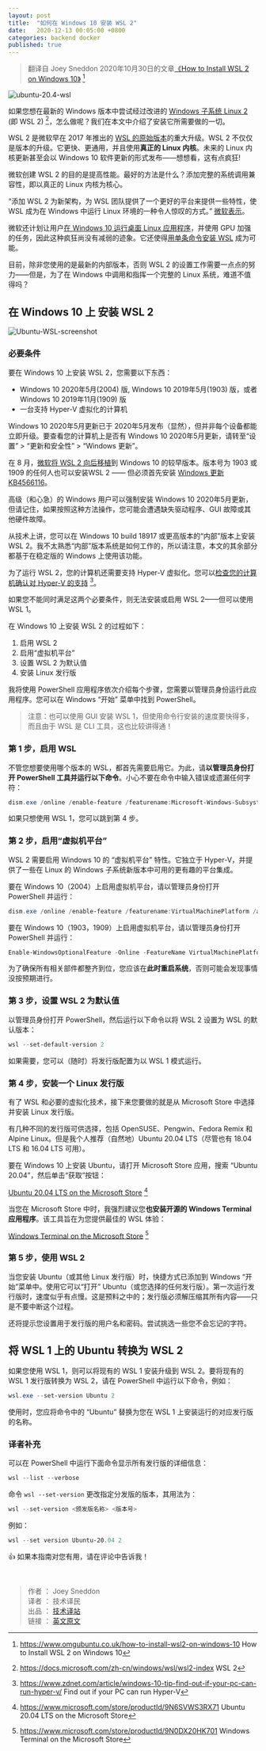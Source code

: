 ```yaml
---
layout: post
title:  "如何在 Windows 10 安装 WSL 2"
date:   2020-12-13 00:05:00 +0800
categories: backend docker
published: true
---
```


> 翻译自 Joey Sneddon 2020年10月30日的文章[《How to Install WSL 2 on Windows 10》](https://www.omgubuntu.co.uk/how-to-install-wsl2-on-windows-10) [^1]

[^1]: <https://www.omgubuntu.co.uk/how-to-install-wsl2-on-windows-10> How to Install WSL 2 on Windows 10

![ubuntu-20.4-wsl](/assets/images/202012/ubuntu-20.4-wsl.jpg#center)

如果您想在最新的 Windows 版本中尝试经过改进的 [Windows 子系统 Linux 2](https://docs.microsoft.com/zh-cn/windows/wsl/wsl2-index) (即 WSL 2) [^wsl2]，怎么做呢？我们在本文中介绍了安装它所需要做的一切。

[^wsl2]: <https://docs.microsoft.com/zh-cn/windows/wsl/wsl2-index> WSL 2

WSL 2 是微软早在 2017 年推出的 [WSL 的原始版本](https://www.omgubuntu.co.uk/2017/07/windows-subsystem-linux-left-beta)的重大升级。WSL 2 不仅仅是版本的升级。它更快、更通用，并且使用**真正的 Linux 内核**。未来的 Linux 内核更新甚至会以 Windows 10 软件更新的形式发布——想想看，这有点疯狂!

微软创建 WSL 2 的目的是提高性能。最好的方法是什么？添加完整的系统调用兼容性，即以真正的 Linux 内核为核心。

“添加 WSL 2 为新架构，为 WSL 团队提供了一个更好的平台来提供一些特性，使 WSL 成为在 Windows 中运行 Linux 环境的一种令人惊叹的方式。” [微软表示](https://docs.microsoft.com/en-us/windows/wsl/wsl2-faq)。

微软还计划让用户[在 Windows 10 运行桌面 Linux 应用程序](https://www.omgubuntu.co.uk/2020/05/run-linux-apps-on-windows-10-wsl-2)，并使用 GPU 加强的任务，因此这种疯狂尚没有减弱的迹象。它还使得[用单条命令安装 WSL](https://www.omgubuntu.co.uk/2020/06/microsoft-wsl-install-command) 成为可能。

目前，除非您使用的是最新的内部版本，否则 WSL 2 的设置工作需要一点点的努力——但是，为了在 Windows 中调用和指挥一个完整的 Linux 系统，难道不值得吗？

## 在 Windows 10 上 安装 WSL 2

![Ubuntu-WSL-screenshot](/assets/images/202012/Ubuntu-WSL-screenshot.jpg#center)

### 必要条件

要在 Windows 10 上安装 WSL 2，您需要以下东西：

- Windows 10 2020年5月(2004) 版, Windows 10 2019年5月(1903) 版，或者 Windows 10 2019年11月(1909) 版
- 一台支持 Hyper-V 虚拟化的计算机

Windows 10 2020年5月更新已于 2020年5月发布（显然），但并非每个设备都能立即升级。要查看您的计算机上是否有 Windows 10 2020年5月更新，请转至“设置” > “更新和安全性” > “Windows 更新”。

在 8 月，[微软将 WSL 2 向后移植](https://devblogs.microsoft.com/commandline/wsl-2-support-is-coming-to-windows-10-versions-1903-and-1909/)到 Windows 10 的较早版本。版本号为 1903 或 1909 的任何人也可以安装WSL 2 —— 但必须首先安装 [Windows 更新 KB4566116](https://support.microsoft.com/zh-cn/help/4566116/windows-10-update-kb4566116)。

高级（和心急）的 Windows 用户可以强制安装 Windows 10 2020年5月更新，但请记住，如果按照这种方法操作，您可能会遭遇缺失驱动程序、GUI 故障或其他硬件故障。

从技术上讲，您可以在 Windows 10 build 18917 或更高版本的“内部”版本上安装 WSL 2。我不太熟悉“内部”版本系统是如何工作的，所以请注意，本文的其余部分都基于在稳定版的 Windows 上使用该功能。

为了运行 WSL 2，您的计算机还需要支持 Hyper-V 虚拟化。您可以[检查您的计算机确认对 Hyper-V 的支持](https://www.zdnet.com/article/windows-10-tip-find-out-if-your-pc-can-run-hyper-v/) [^HyperV]。

[^HyperV]: <https://www.zdnet.com/article/windows-10-tip-find-out-if-your-pc-can-run-hyper-v/> Find out if your PC can run Hyper-V

如果您不能同时满足这两个必要条件，则无法安装或启用 WSL 2——但可以使用 WSL 1。

在 Windows 10 上安装 WSL 2 的过程如下：

1. 启用 WSL 2
2. 启用“虚拟机平台”
3. 设置 WSL 2 为默认值
4. 安装 Linux 发行版

我将使用 PowerShell 应用程序依次介绍每个步骤，您需要以管理员身份运行此应用程序。您可以在 Windows “开始” 菜单中找到 PowerShell。

> 注意：也可以使用 GUI 安装 WSL 1，但使用命令行安装的速度要快得多，而且由于 WSL 是 CLI 工具，这也比较讲得通！

### 第 1 步，启用 WSL

不管您想要使用哪个版本的 WSL，都首先需要启用它。为此，请**以管理员身份打开 PowerShell 工具并运行以下命令**。小心不要在命令中输入错误或遗漏任何字符：

```powerShell
dism.exe /online /enable-feature /featurename:Microsoft-Windows-Subsystem-Linux /all /norestart
```

如果只想使用 WSL 1，您可以跳到第 4 步。

### 第 2 步，启用“虚拟机平台”

WSL 2 需要启用 Windows 10 的 “虚拟机平台” 特性。它独立于 Hyper-V，并提供了一些在 Linux 的 Windows 子系统新版本中可用的更有趣的平台集成。

要在 Windows 10（2004）上启用虚拟机平台，请以管理员身份打开 PowerShell 并运行：

```powershell
dism.exe /online /enable-feature /featurename:VirtualMachinePlatform /all /norestart
```

要在 Windows 10（1903，1909）上启用虚拟机平台，请以管理员身份打开 PowerShell 并运行：

```powershell
Enable-WindowsOptionalFeature -Online -FeatureName VirtualMachinePlatform -NoRestart
```

为了确保所有相关部件都整齐到位，您应该在**此时重启系统**，否则可能会发现事情没按预期进行。

### 第 3 步，设置 WSL 2 为默认值

以管理员身份打开 PowerShell，然后运行以下命令以将 WSL 2 设置为 WSL 的默认版本：

```powershell
wsl --set-default-version 2
```

如果需要，您可以（随时）将发行版配置为以 WSL 1 模式运行。

### 第 4 步，安装一个 Linux 发行版

有了 WSL 和必要的虚拟化技术，接下来您要做的就是从 Microsoft Store 中选择并安装 Linux 发行版。

有几种不同的发行版可供选择，包括 OpenSUSE、Pengwin、Fedora Remix 和 Alpine Linux。但是我个人推荐（自然地）Ubuntu 20.04 LTS（尽管也有 18.04 LTS 和 16.04 LTS 可用）。

要在 Windows 10 上安装 Ubuntu，请打开 Microsoft Store 应用，搜索 “Ubuntu 20.04”，然后单击“获取”按钮：

[Ubuntu 20.04 LTS on the Microsoft Store](https://www.microsoft.com/store/productId/9N6SVWS3RX71) [^Ubuntu20]

[^Ubuntu20]: <https://www.microsoft.com/store/productId/9N6SVWS3RX71> Ubuntu 20.04 LTS on the Microsoft Store

当您在 Microsoft Store 中时，我强烈建议您**也安装开源的 Windows Terminal 应用程序**。该工具旨在为您提供最佳的 WSL 体验：

[Windows Terminal on the Microsoft Store](https://www.microsoft.com/store/productId/9N0DX20HK701) [^Terminal]

[^Terminal]: <https://www.microsoft.com/store/productId/9N0DX20HK701> Windows Terminal on the Microsoft Store

### 第 5 步，使用 WSL 2

当您安装 Ubuntu（或其他 Linux 发行版）时，快捷方式已添加到 Windows “开始”菜单中。使用它可以“打开” Ubuntu（或您选择的任何发行版）。第一次运行发行版时，速度似乎有点慢。这是预料之中的；发行版必须解压缩其所有内容——只是不要中断这个过程。

还将提示您设置用于发行版的用户名和密码。尝试挑选一些您不会忘记的字符。

## 将 WSL 1 上的 Ubuntu 转换为 WSL 2

如果您使用 WSL 1，则可以将现有的 WSL 1 安装升级到 WSL 2。要将现有的 WSL 1 发行版转换为 WSL 2，请在 PowerShell 中运行以下命令，例如：

```powershell
wsl.exe --set-version Ubuntu 2
```

使用时，您应将命令中的 “Ubuntu” 替换为您在 WSL 1 上安装运行的对应发行版的名称。

### 译者补充

可以在 PowerShell 中运行下面命令显示所有发行版的详细信息：

```powershell
wsl --list --verbose
```

命令 `wsl --set-version` 更改指定分发版的版本，其用法为：

```powershell
wsl --set-version <颁发版名称> <版本号>
```

例如：

```powershell
wsl --set version Ubuntu-20.04 2
```

👍 如果本指南对您有用，请在评论中告诉我！

<br/>

> 作者 ： Joey Sneddon  
> 译者 ： 技术译民  
> 出品 ： [技术译站](https://ittranslator.cn/)  
> 链接 ： [英文原文](https://www.omgubuntu.co.uk/how-to-install-wsl2-on-windows-10)
